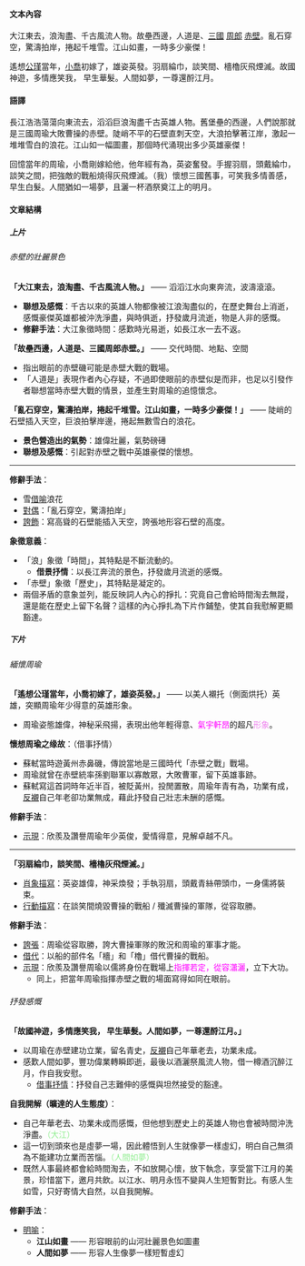 #### 文本內容
大江東去，浪淘盡、千古風流人物。故壘西邊，人道是、<u>三國</u> <u>周郎</u> <u>赤壁</u>。亂石穿空，驚濤拍岸，捲起千堆雪。江山如畫，一時多少豪傑！ 

遙想<u>公瑾</u>當年，<u>小喬</u>初嫁了，雄姿英發。羽扇綸巾，談笑間、檣櫓灰飛煙滅。故國神遊，多情應笑我， 早生華髮。人間如夢，一尊還酹江月。

#### 語譯
長江浩浩蕩蕩向東流去，滔滔巨浪淘盡千古英雄人物。舊堡壘的西邊，人們說那就是三國周瑜大敗曹操的赤壁。陡峭不平的石壁直刺天空，大浪拍擊著江岸，激起一堆堆雪白的浪花。江山如一幅圖畫，那個時代涌現出多少英雄豪傑！

回憶當年的周瑜，小喬剛嫁給他，他年經有為，英姿奮發。手握羽扇，頭戴綸巾，談笑之間，把強敵的戰船燒得灰飛煙滅。（我）懷想三國舊事，可笑我多情善感，早生白髮。人間猶如一場夢，且灑一杯酒祭奠江上的明月。

#### 文章結構
##### 上片
###### 赤壁的壯麗景色
**「大江東去，浪淘盡、千古風流人物。」**  —— 滔滔江水向東奔流，波濤滾滾。
- **聯想及感慨**：千古以來的英雄人物都像被江浪淘盡似的，在歷史舞台上消逝，感慨豪傑英雄都被沖洗淨盡，與時俱逝，抒發歲月流逝，物是人非的感慨。
- **修辭手法**：大江象徵時間：感歎時光易逝，如長江水一去不返。

**「故壘西邊，人道是、三國周郎赤壁。」** —— 交代時間、地點、空間
- 指出眼前的赤壁磯可能是赤壁大戰的戰場。
- 「人道是」表現作者內心存疑，不過即使眼前的赤壁似是而非，也足以引發作者聯想當時赤壁大戰的情景，並產生對周瑜的追憶懷念。

**「亂石穿空，驚濤拍岸，捲起千堆雪。江山如畫，一時多少豪傑！」**
—— 陡峭的石壁插入天空，巨浪拍擊岸邊，捲起無數雪白的浪花。
- **景色營造出的氣勢**：雄偉壯麗，氣勢磅礡
- **聯想及感慨**：引起對赤壁之戰中英雄豪傑的懷想。

<hr>

**修辭手法**：
- 雪<u>借喻</u>浪花
- <u>對偶</u>：「亂石穿空，驚濤拍岸」
- <u>誇飾</u>：寫高聳的石壁能插入天空，誇張地形容石壁的高度。

**象徵意義**：
- 「浪」象徵「時間」，其特點是不斷流動的。
    - **借景抒情**：以長江奔流的景色，抒發歲月流逝的感慨。
- 「赤壁」象徵「歷史」，其特點是凝定的。
- 兩個矛盾的意象並列，能反映詞人內心的掙扎：究竟自己會給時間淘去無蹤，還是能在歷史上留下名聲？這樣的內心掙扎為下片作鋪墊，使其自我慰解更顯豁達。

##### 下片
###### 緬懷周瑜
**「遙想公瑾當年，小喬初嫁了，雄姿英發。」**
—— 以美人襯托（側面烘托）英雄，突顯周瑜年少得意的英雄形象。
- 周瑜姿態雄偉，神秘采飛揚，表現出他年輕得意、<span style="color: fuchsia">氣宇軒昂</span>的超凡<span style="color: violet">形象</span>。

**懷想周瑜之缘故**：（借事抒情）
- 蘇軾當時遊黃州赤鼻磯，傳說當地是三國時代「赤壁之戰」戰場。
- 周瑜就曾在赤壁統率孫劉聯軍以寡敵眾，大敗曹軍，留下英雄事跡。
- 蘇軾寫這首詞時年近半百，被貶黃州，投閒置散，周瑜年青有為，功業有成，<u>反襯</u>自己年老卻功業無成，藉此抒發自己壯志未酬的感慨。

**修辭手法**：
- <u>示現</u>：欣羨及讚譽周瑜年少英俊，愛情得意，見解卓越不凡。

<hr>

**「羽扇綸巾，談笑間、檣櫓灰飛煙滅。」**
- <u>肖象描寫</u>：英姿雄偉，神采煥發；手執羽扇，頭戴青絲帶頭巾，一身儒將裝束。
- <u>行動描寫</u>：在談笑間燒毀曹操的戰船 / 殲滅曹操的軍隊，從容取勝。

**修辭手法**：
- <u>誇張</u>：周瑜從容取勝，誇大曹操軍隊的敗況和周瑜的軍事才能。
- <u>借代</u>：以船的部件名「檣」和「櫓」借代曹操的戰船。
- <u>示現</u>：欣羨及讚譽周瑜以儒將身份在戰場上<span style="color: fuchsia">指揮若定，從容𤄙灑</span>，立下大功。
    - 同上，把當年周瑜指揮赤壁之戰的場面寫得如同在眼前。

###### 抒發感慨
**「故國神遊，多情應笑我， 早生華髮。人間如夢，一尊還酹江月。」**
- 以周瑜在赤壁建功立業，留名青史，<u>反襯</u>自己年華老去，功業未成。
- 感歎人間如夢，豐功偉業轉瞬即逝，最後以酒灑祭風流人物，借一樽酒沉醉江月，作自我安慰。
    - <u>借事抒情</u>：抒發自己志難伸的感慨與坦然接受的豁達。

**自我開解（曠達的人生態度）**：
- 自己年華老去、功業未成而感慨，但他想到歷史上的英雄人物也會被時間沖洗淨盡。<span style="color: lightgreen">（大江）</span>
- 這一切到頭來也是虛夢一場，因此體悟到人生就像夢一樣虛幻，明白自己無須為不能建功立業而苦惱。<span style="color: lightgreen">（人間如夢）</span>
- 既然人事最終都會給時間淘去，不如放開心懷，放下執念，享受當下江月的美景，珍惜當下，邀月共飲。以江水、明月永恆不變與人生短暫對比。有感人生如雪，只好寄情大自然，以自我開解。

**修辭手法**：
- <u>明喻</u>：
    - **江山如畫** —— 形容眼前的山河壯麗景色如圖畫
    - **人間如夢** —— 形容人生像夢一樣短暫虛幻

